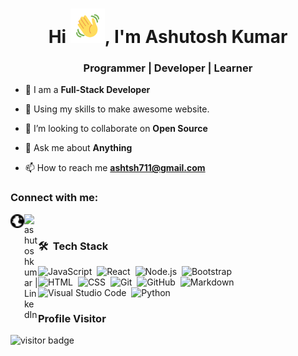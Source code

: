 <h1 align="center">Hi <img src="https://github.com/Ashtkr/Ashtkr/blob/main/Wave.gif" height="55px" width="55px">, I'm Ashutosh Kumar </h1>
<h3 align="center">

Programmer | Developer | Learner

></h3>

- 🔭 I am a  **Full-Stack Developer**

- 🌱 Using my skills to make awesome website.

- 👯 I’m looking to collaborate on **Open Source**

- 💬 Ask me about **Anything**

- 📫 How to reach me **ashtsh711@gmail.com**

### Connect with me:

[<img align="left" alt="TechHelpBD.com" width="22px" src="https://raw.githubusercontent.com/iconic/open-iconic/master/svg/globe.svg" />][website]
[<img align="left" alt="ashutoshkumar | LinkedIn" width="22px" src="https://cdn.jsdelivr.net/npm/simple-icons@v3/icons/linkedin.svg" />][linkedin]

<br />

### 🛠 &nbsp;Tech Stack

![JavaScript](https://img.shields.io/badge/-JavaScript-05122A?style=flat&logo=javascript)&nbsp;
![React](https://img.shields.io/badge/-React-05122A?style=flat&logo=react)&nbsp;
![Node.js](https://img.shields.io/badge/-Node.js-05122A?style=flat&logo=node.js)&nbsp;
![Bootstrap](https://img.shields.io/badge/-Bootstrap-05122A?style=flat&logo=bootstrap&logoColor=563D7C)\
![HTML](https://img.shields.io/badge/-HTML-05122A?style=flat&logo=HTML5)&nbsp;
![CSS](https://img.shields.io/badge/-CSS-05122A?style=flat&logo=CSS3&logoColor=1572B6)&nbsp;
![Git](https://img.shields.io/badge/-Git-05122A?style=flat&logo=git)&nbsp;
![GitHub](https://img.shields.io/badge/-GitHub-05122A?style=flat&logo=github)&nbsp;
![Markdown](https://img.shields.io/badge/-Markdown-05122A?style=flat&logo=markdown)\
![Visual Studio Code](https://img.shields.io/badge/-Visual%20Studio%20Code-05122A?style=flat&logo=visual-studio-code&logoColor=007ACC)&nbsp;
![Python](https://img.shields.io/badge/-Python-05122A?style=flat&logo=python)&nbsp;

### Profile Visitor
![visitor badge](https://visitor-badge.glitch.me/badge?page_id=ashtsh711.visitor-badge&left_color=Green&right_color=yellow)
<br />

[website]: https://www.crio.do/learn/portfolio/ashtsh711/
[linkedin]: https://www.linkedin.com/in/ashutosh-kumar-914680188


